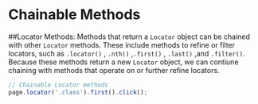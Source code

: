 # Chainable Methods
 ##Locator Methods: 
 Methods that return a `Locator` object can be chained with other `Locator` methods. These include methods to refine or filter locators, such as `.locator()` , `.nth()` ,`.first()` , `.last()` ,and `.filter()`. Because these methods return a new `Locator` object, we can contiune chaining with methods that operate on or further refine locators.


```javascript
// Chainable Locator methods
page.locator('.class').first().click();
